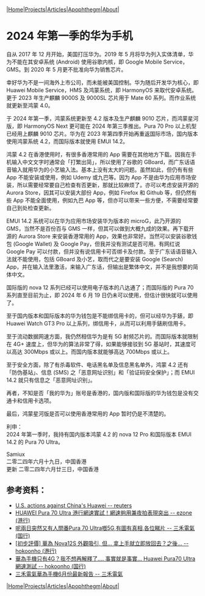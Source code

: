 |[Home](/README.md)|[Projects](/projects.md)|[Articles](/articles.md)|[Apophthegm](/apophthegm.md)|[About](/about.md)|

# 2024 年第一季的华为手机

自从 2017 年 12 月开始，美国打压华为。2019 年 5 月将华为列入实体清单，华为不能在其安卓系统 (Android) 使用谷歌内核，即 Google Mobile Service，GMS。到 2020 年 5 月更不批准向华为销售芯片。

幸好华为不是一间海外上市公司，而未能被美国控制。华为随后开发华为核心，即 Huawei Mobile Service，HMS 及鸿蒙系统，即 HarmonyOS 来取代安卓系统。更于 2023 年生产麒麟 9000S 及 9000SL 芯片用于 Mate 60 系列。而作业系统就更新至鸿蒙 4.0。

于 2024 年第一季，鸿蒙系统更新至 4.2 版本及生产麒麟 9010 芯片，而鸿蒙星河版，即 HarmonyOS Next 更可能在 2024 年第三季推出。Pura 70 Pro 以上机型已经用上麒麟 9010 芯片。华为在 2023 年第四季开始再重返国际市场，国内版本使用鸿蒙系统 4.2，而国际版本就使用 EMUI 14.2。

鸿蒙 4.2 在香港使用时，有很多香港常用的 App 需要在其他地方下载。因我在手机输入中文文字时通常会「打繁出简」，所以使用了谷歌的 GBoard，而广东话语音输入就用华为的小艺输入法。基本上没有太大的问题。虽然如此，但仍有有些 App 不能安装或使用，例如 Udemy 或九巴等。因为 App 不是由华为应用市场安装，所以需要经常要自己检查有否更新，那就比较麻烦了。亦可以考虑安装开源的 Aurora Store，因其可以安装大部份 App，例如 Firefox 和 Github 等，但仍然有些 App 不能全面使用，例如九巴 App 等，但亦可以带来一些方便，不需要经常要自己到处检查更新。

EMUI 14.2 系统可以在华为应用市场安装华为版本的 microG，此乃开源的 GMS，当然不是百份百与 GMS 一样，但其可以做到大概九成的效果。再下载开源的 Aurora Store 来安装香港常用的 App，效果也非常好。当然可以安装谷歌钱包 (Google Wallet) 及 Google Pay，但我并没有测试是否可用。有网红说 Google Pay 可以付款，但并没有说信用卡可否绑卡及付款。至于广东话语音输入法就不能使用，包括 GBoard 及小艺，取而代之是要安装 Google (Search) App，并在输入法里激活，来输入广东话，但输出是繁体中文，并不是我想要的简体中文。

国际版的 nova 12 系列已经可以使用电子版本的八达通了；而国际版的 Pura 70 系列直至目前为止，即 2024 年 6 月 19 日仍未可以使用，但估计很快就可以使用了。

至于国内版本和国际版本的华为钱包是不能绑信用卡的，但可以经华为手錶，即 Huawei Watch GT3 Pro 以上系列，绑信用卡，从而可以利用手錶刷信用卡。

至于流动数据网速方面，我仍然相信华为是有 5G 射频芯片的。而国际版本就限制在 4G+ 速度上，但华为的算法非常了得，如果能够接驳到 5G 基站时，其速度可以高达 300Mbps 或以上。而国内版本就能够高达 700Mbps 或以上。

至于安全方面，除了有杀毒软件、电话黑名单及信息黑名单外，鸿蒙 4.2 还有「防伪基站」、信息 (SMS) 之「恶意网址识别」和「验证码安全保护」；而 EMUI 14.2 就只有信息之「恶意网址识别」。

再者，不知是否「我的华为」账号是香港的，国内版和国际版的华为钱包是没有交通卡和信用卡选项。

最后，鸿蒙星河版是否可以使用香港常用的 App 暂时仍是不清楚的。

利申：  
2024 年第一季时，我持有国内版本鸿蒙 4.2 的 nova 12 Pro 和国际版本 EMUI 14.2 的 Pura 70 Ultra。

Samiux  
二零二四年六月十九日，中国香港  
更新 二零二四年六月廿三日，中国香港  

## 参考资料：

- [U.S. actions against China's Huawei -- reuters](https://www.reuters.com/graphics/USA-CHINA/HUAWEI-TIMELINE/zgvomxwlgvd/)  
- [HUAWEI Pura 70 Ultra 港行網速實試！網速夠用兼夜拍表現突出 -- ezone (港行)](https://ezone.hk/article/20032878/HUAWEI-Pura-70-Ultra-%E6%B8%AF%E8%A1%8C%E7%B6%B2%E9%80%9F%E5%AF%A6%E8%A9%A6-%E5%A4%9C%E6%8B%8D%E6%94%9D%E5%8A%9B%E5%86%8D%E5%8D%87%E7%B4%9A)  
- [呢兩日突然又有人問番Pura 70 Ultra嘅5G,有圖有真相,各位睇片 -- 三禾電氣 (国行)](https://www.facebook.com/Trinityelectronic/videos/%E5%91%A2%E5%85%A9%E6%97%A5%E7%AA%81%E7%84%B6%E5%8F%88%E6%9C%89%E4%BA%BA%E5%95%8F%E7%95%AApura-70-ultra%E5%98%855g%E6%9C%89%E5%9C%96%E6%9C%89%E7%9C%9F%E7%9B%B8%E5%90%84%E4%BD%8D%E7%9D%87%E7%89%87/805934984251913/)  
- [[初步評價] 華為 Nova12S 外觀吸引, 但... 拿上手就立即放回去？之後… -- hokoonho (港行)](https://www.youtube.com/watch?v=f6rFEPZQBsw)  
- [華為手機只有4G？我不想再解釋了.... 事實就是事實... Huawei Pura70 Ultra 網速測試 -- hokoonho (国行)](https://www.youtube.com/watch?v=4BHu24esPnU)  
- [三禾電氣華為手機6月份最新報告 -- 三禾電氣](https://www.youtube.com/watch?v=ga9izwT6Kbg)

|[Home](/README.md)|[Projects](/projects.md)|[Articles](/articles.md)|[Apophthegm](/apophthegm.md)|[About](/about.md)|
